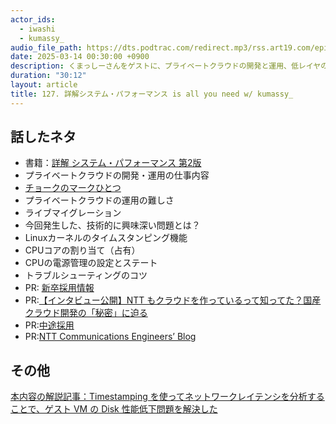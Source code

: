 ```yaml
---
actor_ids:
  - iwashi
  - kumassy_ 
audio_file_path: https://dts.podtrac.com/redirect.mp3/rss.art19.com/episodes/a3e555fb-3989-41dd-929b-76a5aaef99c8.mp3
date: 2025-03-14 00:30:00 +0900
description: くまっしーさんをゲストに、プライベートクラウドの開発と運用、低レイヤのデバッグの実態、トラブルシューティングのコツなどについて語っていただいたエピソードです。
duration: "30:12"
layout: article
title: 127. 詳解システム・パフォーマンス is all you need w/ kumassy_
---
```


## 話したネタ

- 書籍：[詳解 システム・パフォーマンス 第2版](https://amzn.to/3DAzGJL)
- プライベートクラウドの開発・運用の仕事内容
- [チョークのマークひとつ](http://www.flint.jp/blog/?entry=56)
- プライベートクラウドの運用の難しさ
- ライブマイグレーション
- 今回発生した、技術的に興味深い問題とは？
- Linuxカーネルのタイムスタンピング機能
- CPUコアの割り当て（占有）
- CPUの電源管理の設定とステート
- トラブルシューティングのコツ
- PR: [新卒採用情報](https://information.nttdocomo-fresh.jp/)
- PR:[【インタビュー公開】NTT もクラウドを作っているって知ってた？国産クラウド開発の「秘密」に迫る](https://note.nttdocomo-fresh.jp/n/n7c6979844167)
- PR:[中途採用](https://hrmos.co/pages/nttcom0033)
- PR:[NTT Communications Engineers’ Blog](https://engineers.ntt.com/)

## その他

[本内容の解説記事：Timestamping を使ってネットワークレイテンシを分析することで、ゲスト VM の Disk 性能低下問題を解決した](https://engineers.ntt.com/entry/202504-linux-timestamping/entry)